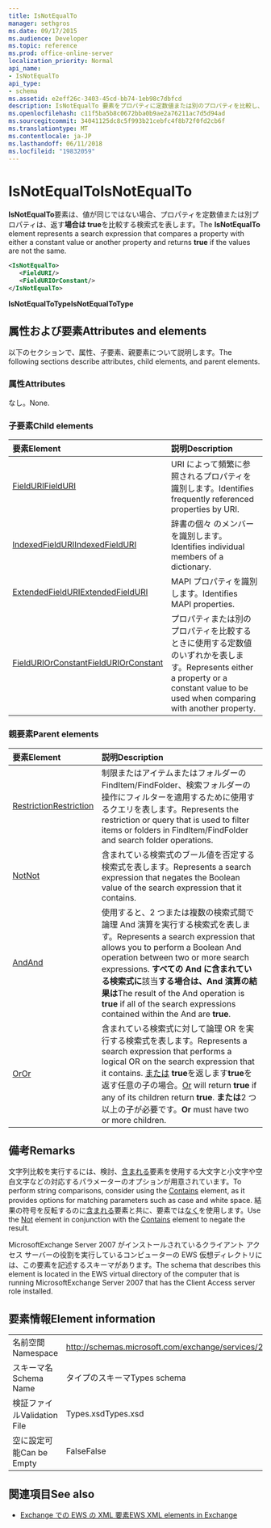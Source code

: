 ```yaml
---
title: IsNotEqualTo
manager: sethgros
ms.date: 09/17/2015
ms.audience: Developer
ms.topic: reference
ms.prod: office-online-server
localization_priority: Normal
api_name:
- IsNotEqualTo
api_type:
- schema
ms.assetid: e2eff26c-3403-45cd-bb74-1eb98c7dbfcd
description: IsNotEqualTo 要素をプロパティに定数値または別のプロパティを比較し、値が同じではない場合は true を返す検索式を表します。
ms.openlocfilehash: c11f5ba5b8c0672bba0b9ae2a76211ac7d5d94ad
ms.sourcegitcommit: 34041125dc8c5f993b21cebfc4f8b72f0fd2cb6f
ms.translationtype: MT
ms.contentlocale: ja-JP
ms.lasthandoff: 06/11/2018
ms.locfileid: "19832059"
---
```

# <a name="isnotequalto"></a><span data-ttu-id="d898e-103">IsNotEqualTo</span><span class="sxs-lookup"><span data-stu-id="d898e-103">IsNotEqualTo</span></span>

<span data-ttu-id="d898e-104">**IsNotEqualTo**要素は、値が同じではない場合、プロパティを定数値または別プロパティは、返す**場合は true**を比較する検索式を表します。</span><span class="sxs-lookup"><span data-stu-id="d898e-104">The **IsNotEqualTo** element represents a search expression that compares a property with either a constant value or another property and returns **true** if the values are not the same.</span></span> 
  
```xml
<IsNotEqualTo>
   <FieldURI/>
   <FieldURIOrConstant/>
</IsNotEqualTo>
```

 <span data-ttu-id="d898e-105">**IsNotEqualToType**</span><span class="sxs-lookup"><span data-stu-id="d898e-105">**IsNotEqualToType**</span></span>
## <a name="attributes-and-elements"></a><span data-ttu-id="d898e-106">属性および要素</span><span class="sxs-lookup"><span data-stu-id="d898e-106">Attributes and elements</span></span>

<span data-ttu-id="d898e-107">以下のセクションで、属性、子要素、親要素について説明します。</span><span class="sxs-lookup"><span data-stu-id="d898e-107">The following sections describe attributes, child elements, and parent elements.</span></span>
  
### <a name="attributes"></a><span data-ttu-id="d898e-108">属性</span><span class="sxs-lookup"><span data-stu-id="d898e-108">Attributes</span></span>

<span data-ttu-id="d898e-109">なし。</span><span class="sxs-lookup"><span data-stu-id="d898e-109">None.</span></span>
  
### <a name="child-elements"></a><span data-ttu-id="d898e-110">子要素</span><span class="sxs-lookup"><span data-stu-id="d898e-110">Child elements</span></span>

|<span data-ttu-id="d898e-111">**要素**</span><span class="sxs-lookup"><span data-stu-id="d898e-111">**Element**</span></span>|<span data-ttu-id="d898e-112">**説明**</span><span class="sxs-lookup"><span data-stu-id="d898e-112">**Description**</span></span>|
|:-----|:-----|
|[<span data-ttu-id="d898e-113">FieldURI</span><span class="sxs-lookup"><span data-stu-id="d898e-113">FieldURI</span></span>](fielduri.md) <br/> |<span data-ttu-id="d898e-114">URI によって頻繁に参照されるプロパティを識別します。</span><span class="sxs-lookup"><span data-stu-id="d898e-114">Identifies frequently referenced properties by URI.</span></span>  <br/> |
|[<span data-ttu-id="d898e-115">IndexedFieldURI</span><span class="sxs-lookup"><span data-stu-id="d898e-115">IndexedFieldURI</span></span>](indexedfielduri.md) <br/> |<span data-ttu-id="d898e-116">辞書の個々 のメンバーを識別します。</span><span class="sxs-lookup"><span data-stu-id="d898e-116">Identifies individual members of a dictionary.</span></span>  <br/> |
|[<span data-ttu-id="d898e-117">ExtendedFieldURI</span><span class="sxs-lookup"><span data-stu-id="d898e-117">ExtendedFieldURI</span></span>](extendedfielduri.md) <br/> |<span data-ttu-id="d898e-118">MAPI プロパティを識別します。</span><span class="sxs-lookup"><span data-stu-id="d898e-118">Identifies MAPI properties.</span></span>  <br/> |
|[<span data-ttu-id="d898e-119">FieldURIOrConstant</span><span class="sxs-lookup"><span data-stu-id="d898e-119">FieldURIOrConstant</span></span>](fielduriorconstant.md) <br/> |<span data-ttu-id="d898e-120">プロパティまたは別のプロパティを比較するときに使用する定数値のいずれかを表します。</span><span class="sxs-lookup"><span data-stu-id="d898e-120">Represents either a property or a constant value to be used when comparing with another property.</span></span>  <br/> |
   
### <a name="parent-elements"></a><span data-ttu-id="d898e-121">親要素</span><span class="sxs-lookup"><span data-stu-id="d898e-121">Parent elements</span></span>

|<span data-ttu-id="d898e-122">**要素**</span><span class="sxs-lookup"><span data-stu-id="d898e-122">**Element**</span></span>|<span data-ttu-id="d898e-123">**説明**</span><span class="sxs-lookup"><span data-stu-id="d898e-123">**Description**</span></span>|
|:-----|:-----|
|[<span data-ttu-id="d898e-124">Restriction</span><span class="sxs-lookup"><span data-stu-id="d898e-124">Restriction</span></span>](restriction.md) <br/> |<span data-ttu-id="d898e-125">制限またはアイテムまたはフォルダーの FindItem/FindFolder、検索フォルダーの操作にフィルターを適用するために使用するクエリを表します。</span><span class="sxs-lookup"><span data-stu-id="d898e-125">Represents the restriction or query that is used to filter items or folders in FindItem/FindFolder and search folder operations.</span></span>  <br/> |
|[<span data-ttu-id="d898e-126">Not</span><span class="sxs-lookup"><span data-stu-id="d898e-126">Not</span></span>](not.md) <br/> |<span data-ttu-id="d898e-127">含まれている検索式のブール値を否定する検索式を表します。</span><span class="sxs-lookup"><span data-stu-id="d898e-127">Represents a search expression that negates the Boolean value of the search expression that it contains.</span></span>  <br/> |
|[<span data-ttu-id="d898e-128">And</span><span class="sxs-lookup"><span data-stu-id="d898e-128">And</span></span>](and.md) <br/> |<span data-ttu-id="d898e-129">使用すると、2 つまたは複数の検索式間で論理 And 演算を実行する検索式を表します。</span><span class="sxs-lookup"><span data-stu-id="d898e-129">Represents a search expression that allows you to perform a Boolean And operation between two or more search expressions.</span></span> <span data-ttu-id="d898e-130">**すべての And に含まれている検索式に**該当**する場合は、And 演算の結果は**</span><span class="sxs-lookup"><span data-stu-id="d898e-130">The result of the And operation is **true** if all of the search expressions contained within the And are **true**.</span></span>  <br/> |
|[<span data-ttu-id="d898e-131">Or</span><span class="sxs-lookup"><span data-stu-id="d898e-131">Or</span></span>](or.md) <br/> |<span data-ttu-id="d898e-132">含まれている検索式に対して論理 OR を実行する検索式を表します。</span><span class="sxs-lookup"><span data-stu-id="d898e-132">Represents a search expression that performs a logical OR on the search expression that it contains.</span></span> <span data-ttu-id="d898e-133">[または](or.md) **true**を返します**true**を返す任意の子の場合。</span><span class="sxs-lookup"><span data-stu-id="d898e-133">[Or](or.md) will return **true** if any of its children return **true**.</span></span> <span data-ttu-id="d898e-134">**または**2 つ以上の子が必要です。</span><span class="sxs-lookup"><span data-stu-id="d898e-134">**Or** must have two or more children.</span></span>  <br/> |
   
## <a name="remarks"></a><span data-ttu-id="d898e-135">備考</span><span class="sxs-lookup"><span data-stu-id="d898e-135">Remarks</span></span>

<span data-ttu-id="d898e-136">文字列比較を実行するには、検討、[含まれる](contains.md)要素を使用する大文字と小文字や空白文字などの対応するパラメーターのオプションが用意されています。</span><span class="sxs-lookup"><span data-stu-id="d898e-136">To perform string comparisons, consider using the [Contains](contains.md) element, as it provides options for matching parameters such as case and white space.</span></span> <span data-ttu-id="d898e-137">結果の符号を反転するのに[含まれる](contains.md)要素と共に、要素では[なく](not.md)を使用します。</span><span class="sxs-lookup"><span data-stu-id="d898e-137">Use the [Not](not.md) element in conjunction with the [Contains](contains.md) element to negate the result.</span></span> 
  
<span data-ttu-id="d898e-138">MicrosoftExchange Server 2007 がインストールされているクライアント アクセス サーバーの役割を実行しているコンピューターの EWS 仮想ディレクトリには、この要素を記述するスキーマがあります。</span><span class="sxs-lookup"><span data-stu-id="d898e-138">The schema that describes this element is located in the EWS virtual directory of the computer that is running MicrosoftExchange Server 2007 that has the Client Access server role installed.</span></span>
  
## <a name="element-information"></a><span data-ttu-id="d898e-139">要素情報</span><span class="sxs-lookup"><span data-stu-id="d898e-139">Element information</span></span>

|||
|:-----|:-----|
|<span data-ttu-id="d898e-140">名前空間</span><span class="sxs-lookup"><span data-stu-id="d898e-140">Namespace</span></span>  <br/> |http://schemas.microsoft.com/exchange/services/2006/types  <br/> |
|<span data-ttu-id="d898e-141">スキーマ名</span><span class="sxs-lookup"><span data-stu-id="d898e-141">Schema Name</span></span>  <br/> |<span data-ttu-id="d898e-142">タイプのスキーマ</span><span class="sxs-lookup"><span data-stu-id="d898e-142">Types schema</span></span>  <br/> |
|<span data-ttu-id="d898e-143">検証ファイル</span><span class="sxs-lookup"><span data-stu-id="d898e-143">Validation File</span></span>  <br/> |<span data-ttu-id="d898e-144">Types.xsd</span><span class="sxs-lookup"><span data-stu-id="d898e-144">Types.xsd</span></span>  <br/> |
|<span data-ttu-id="d898e-145">空に設定可能</span><span class="sxs-lookup"><span data-stu-id="d898e-145">Can be Empty</span></span>  <br/> |<span data-ttu-id="d898e-146">False</span><span class="sxs-lookup"><span data-stu-id="d898e-146">False</span></span>  <br/> |
   
## <a name="see-also"></a><span data-ttu-id="d898e-147">関連項目</span><span class="sxs-lookup"><span data-stu-id="d898e-147">See also</span></span>



- [<span data-ttu-id="d898e-148">Exchange での EWS の XML 要素</span><span class="sxs-lookup"><span data-stu-id="d898e-148">EWS XML elements in Exchange</span></span>](ews-xml-elements-in-exchange.md)

